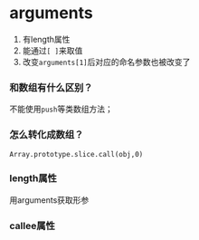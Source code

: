 # arguments

1. 有length属性
2. 能通过`[ ]`来取值
3. 改变`arguments[1]`后对应的命名参数也被改变了

### 和数组有什么区别？
不能使用`push`等类数组方法；

### 怎么转化成数组？
`Array.prototype.slice.call(obj,0)`

### length属性
用arguments获取形参

### callee属性
